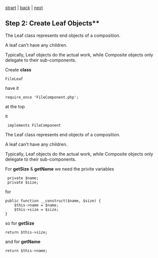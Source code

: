 [strart](./page01.md) | [back](./page02.md) | [next](./page04.md)

## Step 2:  Create Leaf Objects**

The Leaf class represents end objects of a composition. 

A leaf can't have  any children. 

Typically, Leaf objects do the actual work, while Composite objects only delegate to their sub-components.

Create **class**
```
FileLeaf
```
have it
```
require_once 'FileComponent.php';
```
at the top

it
```
 implements FileComponent
```

The Leaf class represents end objects of a composition. 

A leaf can't have any children. 

Typically, Leaf objects do the actual work, while Composite objects only delegate to their sub-components.

For **getSize** & **getName** we need the privite variables
```
 private $name;
 private $size;
```
for
```
public function __construct($name, $size) {
    $this->name = $name;
    $this->size = $size;
}
```


so for **getSize**
```
return $this->size;
```
and for **getName**
```
return $this->name;
```

